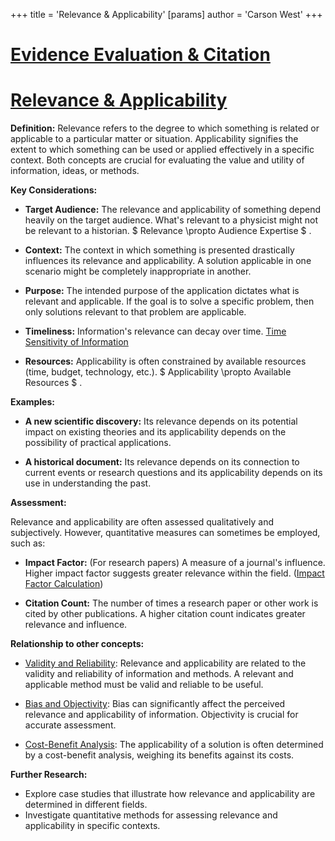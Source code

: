 +++
 title = 'Relevance & Applicability'
[params]
	author = 'Carson West'
+++
# [Evidence Evaluation & Citation](./../evidence-evaluation-&-citation/)
# [Relevance & Applicability](./../relevance-&-applicability/)

**Definition:**  Relevance refers to the degree to which something is related or applicable to a particular matter or situation. Applicability signifies the extent to which something can be used or applied effectively in a specific context.  Both concepts are crucial for evaluating the value and utility of information, ideas, or methods.

**Key Considerations:**

* **Target Audience:** The relevance and applicability of something depend heavily on the target audience.  What's relevant to a physicist might not be relevant to a historian.   $ Relevance \propto Audience Expertise $ .

* **Context:** The context in which something is presented drastically influences its relevance and applicability.  A solution applicable in one scenario might be completely inappropriate in another.

* **Purpose:** The intended purpose of the application dictates what is relevant and applicable. If the goal is to solve a specific problem, then only solutions relevant to that problem are applicable.

* **Timeliness:**  Information's relevance can decay over time.  [Time Sensitivity of Information](./../time-sensitivity-of-information/)

* **Resources:** Applicability is often constrained by available resources (time, budget, technology, etc.).   $ Applicability \propto Available Resources $ .


**Examples:**

* **A new scientific discovery:** Its relevance depends on its potential impact on existing theories and its applicability depends on the possibility of practical applications.

* **A historical document:** Its relevance depends on its connection to current events or research questions and its applicability depends on its use in understanding the past.


**Assessment:**

Relevance and applicability are often assessed qualitatively and subjectively. However, quantitative measures can sometimes be employed, such as:

* **Impact Factor:** (For research papers)  A measure of a journal's influence.  Higher impact factor suggests greater relevance within the field.  ([Impact Factor Calculation](./../impact-factor-calculation/))

* **Citation Count:**  The number of times a research paper or other work is cited by other publications.  A higher citation count indicates greater relevance and influence.


**Relationship to other concepts:**

* [Validity and Reliability](./../validity-and-reliability/):  Relevance and applicability are related to the validity and reliability of information and methods. A relevant and applicable method must be valid and reliable to be useful.


* [Bias and Objectivity](./../bias-and-objectivity/):  Bias can significantly affect the perceived relevance and applicability of information.  Objectivity is crucial for accurate assessment.

* [Cost-Benefit Analysis](./../cost-benefit-analysis/): The applicability of a solution is often determined by a cost-benefit analysis, weighing its benefits against its costs.


**Further Research:**

* Explore case studies that illustrate how relevance and applicability are determined in different fields.
* Investigate quantitative methods for assessing relevance and applicability in specific contexts.

